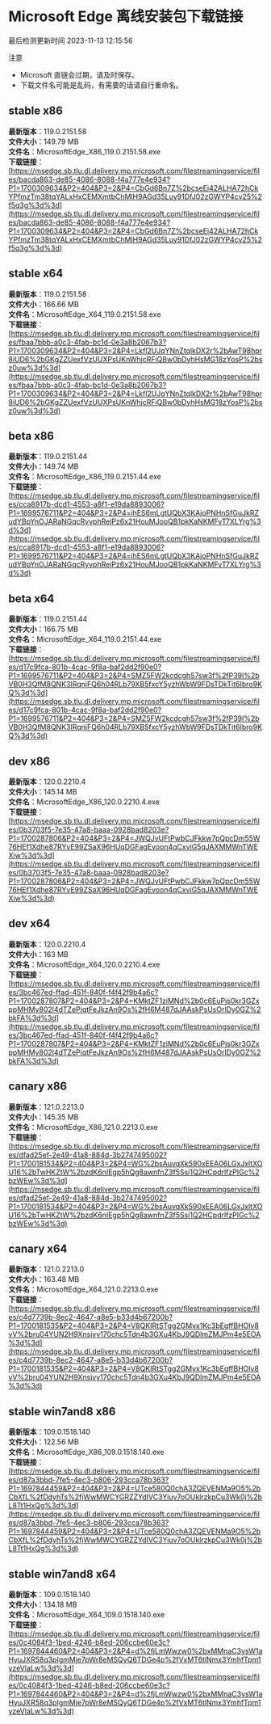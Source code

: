 # Microsoft Edge 离线安装包下载链接
最后检测更新时间
2023-11-13 12:15:56

注意
* Microsoft 直链会过期，请及时保存。
* 下载文件名可能是乱码，有需要的话请自行重命名。

## stable x86
**最新版本**：119.0.2151.58  
**文件大小**：149.79 MB  
**文件名**：MicrosoftEdge_X86_119.0.2151.58.exe  
**下载链接**：[https://msedge.sb.tlu.dl.delivery.mp.microsoft.com/filestreamingservice/files/bacda863-de85-4086-8088-f4a777e4e934?P1=1700309634&P2=404&P3=2&P4=CbGd6Bn7Z%2bcseEi42ALHA72hCkYPfmzTm38tqYALxHxCEMXmtbChMlH9AGd35Luy91DfJ02zGWYP4cv25%2f5q3g%3d%3d](https://msedge.sb.tlu.dl.delivery.mp.microsoft.com/filestreamingservice/files/bacda863-de85-4086-8088-f4a777e4e934?P1=1700309634&P2=404&P3=2&P4=CbGd6Bn7Z%2bcseEi42ALHA72hCkYPfmzTm38tqYALxHxCEMXmtbChMlH9AGd35Luy91DfJ02zGWYP4cv25%2f5q3g%3d%3d)  

## stable x64
**最新版本**：119.0.2151.58  
**文件大小**：166.66 MB  
**文件名**：MicrosoftEdge_X64_119.0.2151.58.exe  
**下载链接**：[https://msedge.sb.tlu.dl.delivery.mp.microsoft.com/filestreamingservice/files/fbaa7bbb-a0c3-4fab-bc1d-0e3a8b2067b3?P1=1700309634&P2=404&P3=2&P4=Lkfl2UJqYNnZtqlkDX2r%2bAwT98hpr8iUD6%2bGKgZZUexfVzUUXPsUKnWhjcRFiQBw0bDyhHsMG18zYosP%2bsz0uw%3d%3d](https://msedge.sb.tlu.dl.delivery.mp.microsoft.com/filestreamingservice/files/fbaa7bbb-a0c3-4fab-bc1d-0e3a8b2067b3?P1=1700309634&P2=404&P3=2&P4=Lkfl2UJqYNnZtqlkDX2r%2bAwT98hpr8iUD6%2bGKgZZUexfVzUUXPsUKnWhjcRFiQBw0bDyhHsMG18zYosP%2bsz0uw%3d%3d)  

## beta x86
**最新版本**：119.0.2151.44  
**文件大小**：149.74 MB  
**文件名**：MicrosoftEdge_X86_119.0.2151.44.exe  
**下载链接**：[https://msedge.sb.tlu.dl.delivery.mp.microsoft.com/filestreamingservice/files/cca8917b-dcd1-4553-a8f1-e19da8893006?P1=1699576711&P2=404&P3=2&P4=ihES6mLgtUQbX3KAjoPNHnSfGuJkRZudYBpYnOJARaNGqcRyvphRejPz6x21HouMJooQB1pkKaNKMFvT7XLYrg%3d%3d](https://msedge.sb.tlu.dl.delivery.mp.microsoft.com/filestreamingservice/files/cca8917b-dcd1-4553-a8f1-e19da8893006?P1=1699576711&P2=404&P3=2&P4=ihES6mLgtUQbX3KAjoPNHnSfGuJkRZudYBpYnOJARaNGqcRyvphRejPz6x21HouMJooQB1pkKaNKMFvT7XLYrg%3d%3d)  

## beta x64
**最新版本**：119.0.2151.44  
**文件大小**：166.75 MB  
**文件名**：MicrosoftEdge_X64_119.0.2151.44.exe  
**下载链接**：[https://msedge.sb.tlu.dl.delivery.mp.microsoft.com/filestreamingservice/files/d17c9fca-801b-4cac-9f8a-baf2dd2f90e0?P1=1699576711&P2=404&P3=2&P4=SMZ5FW2kcdcgh57sw3f%2fP39I%2bVB0H3QfM8QNK3IRqnjFQ6h04RLb79XB5fxcY5yzhWbW9FDsTDkTit6Ibro9KQ%3d%3d](https://msedge.sb.tlu.dl.delivery.mp.microsoft.com/filestreamingservice/files/d17c9fca-801b-4cac-9f8a-baf2dd2f90e0?P1=1699576711&P2=404&P3=2&P4=SMZ5FW2kcdcgh57sw3f%2fP39I%2bVB0H3QfM8QNK3IRqnjFQ6h04RLb79XB5fxcY5yzhWbW9FDsTDkTit6Ibro9KQ%3d%3d)  

## dev x86
**最新版本**：120.0.2210.4  
**文件大小**：145.14 MB  
**文件名**：MicrosoftEdge_X86_120.0.2210.4.exe  
**下载链接**：[https://msedge.sb.tlu.dl.delivery.mp.microsoft.com/filestreamingservice/files/0b3703f5-7e35-47a8-baaa-0928bad8203e?P1=1700287806&P2=404&P3=2&P4=JWQJvUFtPwbCJFkkw7pQpcDm55W76HEf1Xdhe87RYvE99ZSaX96HUqDGFagEvoon4qCxviG5qJAXMMWnTWEXiw%3d%3d](https://msedge.sb.tlu.dl.delivery.mp.microsoft.com/filestreamingservice/files/0b3703f5-7e35-47a8-baaa-0928bad8203e?P1=1700287806&P2=404&P3=2&P4=JWQJvUFtPwbCJFkkw7pQpcDm55W76HEf1Xdhe87RYvE99ZSaX96HUqDGFagEvoon4qCxviG5qJAXMMWnTWEXiw%3d%3d)  

## dev x64
**最新版本**：120.0.2210.4  
**文件大小**：163 MB  
**文件名**：MicrosoftEdge_X64_120.0.2210.4.exe  
**下载链接**：[https://msedge.sb.tlu.dl.delivery.mp.microsoft.com/filestreamingservice/files/3bc467ed-ffad-451f-840f-f4f42f9b4a6c?P1=1700287807&P2=404&P3=2&P4=KMktZF1ziMNd%2b0c6EuPjs0kr3GZxppMHMy802l4dTZePiqtFeJkzAn9Os%2fH6M487dJAAskPsUsOrIDy0GZ%2bkFA%3d%3d](https://msedge.sb.tlu.dl.delivery.mp.microsoft.com/filestreamingservice/files/3bc467ed-ffad-451f-840f-f4f42f9b4a6c?P1=1700287807&P2=404&P3=2&P4=KMktZF1ziMNd%2b0c6EuPjs0kr3GZxppMHMy802l4dTZePiqtFeJkzAn9Os%2fH6M487dJAAskPsUsOrIDy0GZ%2bkFA%3d%3d)  

## canary x86
**最新版本**：121.0.2213.0  
**文件大小**：145.35 MB  
**文件名**：MicrosoftEdge_X86_121.0.2213.0.exe  
**下载链接**：[https://msedge.sb.tlu.dl.delivery.mp.microsoft.com/filestreamingservice/files/dfad25ef-2e49-41a8-884d-3b2747495002?P1=1700181534&P2=404&P3=2&P4=WG%2bsAuvqXk590xEEA06LGxJxltXOU16%2bTwHKZtW%2bzdK6nIEgp5hQg8awnfnZ3f5Ssi1Q2HCpdrlfzPIGc%2bzWEw%3d%3d](https://msedge.sb.tlu.dl.delivery.mp.microsoft.com/filestreamingservice/files/dfad25ef-2e49-41a8-884d-3b2747495002?P1=1700181534&P2=404&P3=2&P4=WG%2bsAuvqXk590xEEA06LGxJxltXOU16%2bTwHKZtW%2bzdK6nIEgp5hQg8awnfnZ3f5Ssi1Q2HCpdrlfzPIGc%2bzWEw%3d%3d)  

## canary x64
**最新版本**：121.0.2213.0  
**文件大小**：163.48 MB  
**文件名**：MicrosoftEdge_X64_121.0.2213.0.exe  
**下载链接**：[https://msedge.sb.tlu.dl.delivery.mp.microsoft.com/filestreamingservice/files/c4d7739b-8ec2-4647-a8e5-b33d4b67200b?P1=1700181535&P2=404&P3=2&P4=V8QKIRtSTgg2GMvx1Kc3bEgffBHOlv8vV%2bru04YUN2H9Xnsjvy170chc5Tdn4b3GXu4KbJ9QDlmZMJPm4e5EOA%3d%3d](https://msedge.sb.tlu.dl.delivery.mp.microsoft.com/filestreamingservice/files/c4d7739b-8ec2-4647-a8e5-b33d4b67200b?P1=1700181535&P2=404&P3=2&P4=V8QKIRtSTgg2GMvx1Kc3bEgffBHOlv8vV%2bru04YUN2H9Xnsjvy170chc5Tdn4b3GXu4KbJ9QDlmZMJPm4e5EOA%3d%3d)  

## stable win7and8 x86
**最新版本**：109.0.1518.140  
**文件大小**：122.56 MB  
**文件名**：MicrosoftEdge_X86_109.0.1518.140.exe  
**下载链接**：[https://msedge.sb.tlu.dl.delivery.mp.microsoft.com/filestreamingservice/files/d87a3bbd-7fe5-4ec3-b806-293cca78b363?P1=1697844459&P2=404&P3=2&P4=UTce580Q0chA3ZQEVENMa9O5%2bCbXfL%2fDdyhTs%2fjWwMWCYGRZZYdIVC3Yiuv7oOUklrzkpCu3Wk0j%2bL8Tt1HxQg%3d%3d](https://msedge.sb.tlu.dl.delivery.mp.microsoft.com/filestreamingservice/files/d87a3bbd-7fe5-4ec3-b806-293cca78b363?P1=1697844459&P2=404&P3=2&P4=UTce580Q0chA3ZQEVENMa9O5%2bCbXfL%2fDdyhTs%2fjWwMWCYGRZZYdIVC3Yiuv7oOUklrzkpCu3Wk0j%2bL8Tt1HxQg%3d%3d)  

## stable win7and8 x64
**最新版本**：109.0.1518.140  
**文件大小**：134.18 MB  
**文件名**：MicrosoftEdge_X64_109.0.1518.140.exe  
**下载链接**：[https://msedge.sb.tlu.dl.delivery.mp.microsoft.com/filestreamingservice/files/0c4084f3-1bed-4246-b8ed-206ccbe60e3c?P1=1697844460&P2=404&P3=2&P4=d%2fjLmWwzw0%2bxMMnaC3ysW1aHyuJXR58q3pIgmMje7pWr8eMSQyQ6TDGe4p%2fVxMT6tlNmx3YmhfTpm1yzeVlaLw%3d%3d](https://msedge.sb.tlu.dl.delivery.mp.microsoft.com/filestreamingservice/files/0c4084f3-1bed-4246-b8ed-206ccbe60e3c?P1=1697844460&P2=404&P3=2&P4=d%2fjLmWwzw0%2bxMMnaC3ysW1aHyuJXR58q3pIgmMje7pWr8eMSQyQ6TDGe4p%2fVxMT6tlNmx3YmhfTpm1yzeVlaLw%3d%3d)  

